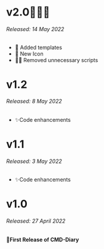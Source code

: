 # v2.0🎉🎉🎉
###### Released: 14 May 2022
* 📄 Added templates
* 🥳 New Icon
* 📜🔫 Removed unnecessary scripts

# v1.2
###### Released: 8 May 2022
* ✨Code enhancements

# v1.1
###### Released: 3 May 2022
* ✨Code enhancements

# v1.0
###### Released: 27 April 2022
**🎉First Release of CMD-Diary**
